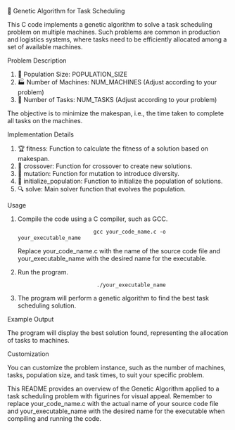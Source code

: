 🧬 Genetic Algorithm for Task Scheduling

This C code implements a genetic algorithm to solve a task scheduling problem on multiple machines. Such problems are common in production and logistics systems, where tasks need to be efficiently allocated among a set of available machines.

Problem Description

1. 🔨 Population Size: POPULATION_SIZE
2. 🏭 Number of Machines: NUM_MACHINES (Adjust according to your problem)
3. 📅 Number of Tasks: NUM_TASKS (Adjust according to your problem)

The objective is to minimize the makespan, i.e., the time taken to complete all tasks on the machines.


Implementation Details

1. 🏆 fitness: Function to calculate the fitness of a solution based on makespan.
2. 🤝 crossover: Function for crossover to create new solutions.
3. 🧬 mutation: Function for mutation to introduce diversity.
4. 🌱 initialize_population: Function to initialize the population of solutions.
5. 🔍 solve: Main solver function that evolves the population.


Usage

1. Compile the code using a C compiler, such as GCC.

 							   gcc your_code_name.c -o your_executable_name

	Replace your_code_name.c with the name of the source code file and your_executable_name with the desired name for the executable.


2. Run the program.

 								./your_executable_name


3. The program will perform a genetic algorithm to find the best task scheduling solution.


Example Output

The program will display the best solution found, representing the allocation of tasks to machines.


Customization

You can customize the problem instance, such as the number of machines, tasks, population size, and task times, to suit your specific problem.


This README provides an overview of the Genetic Algorithm applied to a task scheduling problem with figurines for visual appeal. Remember to replace your_code_name.c with the actual name of your source code file and your_executable_name with the desired name for the executable when compiling and running the code.
